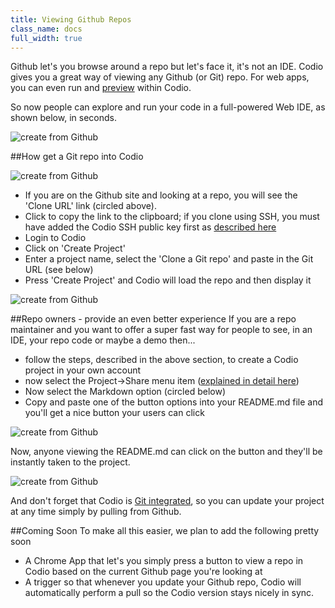 ```yaml
---
title: Viewing Github Repos
class_name: docs
full_width: true
---
```


Github let's you browse around a repo but let's face it, it's not an IDE. Codio gives you a great way of viewing any Github (or Git) repo. For web apps, you can even run and [preview](/docs/inline-preview) within Codio.

So now people can explore and run your code in a full-powered Web IDE, as shown below, in seconds.

![create from Github](/img/docs/panel-overview.png)


##How get a Git repo into Codio

![create from Github](/img/docs/github-clone-url.png)

- If you are on the Github site and looking at a repo, you will see the 'Clone URL' link (circled above).
- Click to copy the link to the clipboard; if you clone using SSH, you must have added the Codio SSH public key first as [described here](/docs/settings-prefs/account-settings/public-key/)
- Login to Codio
- Click on 'Create Project'
- Enter a project name, select the 'Clone a Git repo' and paste in the Git URL (see below)
- Press 'Create Project' and Codio will load the repo and then display it

![create from Github](/img/docs/github-create.png)

##Repo owners - provide an even better experience
If you are a repo maintainer and you want to offer a super fast way for people to see, in an IDE, your repo code or maybe a demo then...

- follow the steps, described in the above section, to create a Codio project in your own account
- now select the Project->Share menu item ([explained in detail here](/docs/sharing))
- Now select the Markdown option (circled below)
- Copy and paste one of the button options into your README.md file and you'll get a nice button your users can click

![create from Github](/img/docs/github-share.png)

Now, anyone viewing the README.md can click on the button and they'll be instantly taken to the project.

![create from Github](/img/docs/github-readme.png)


And don't forget that Codio is [Git integrated](/docs/git), so you can update your project at any time simply by pulling from Github.

##Coming Soon
To make all this easier, we plan to add the following pretty soon

- A Chrome App that let's you simply press a button to view a repo in Codio based on the current Github page you're looking at
- A trigger so that whenever you update your Github repo, Codio will automatically perform a pull so the Codio version stays nicely in sync.
